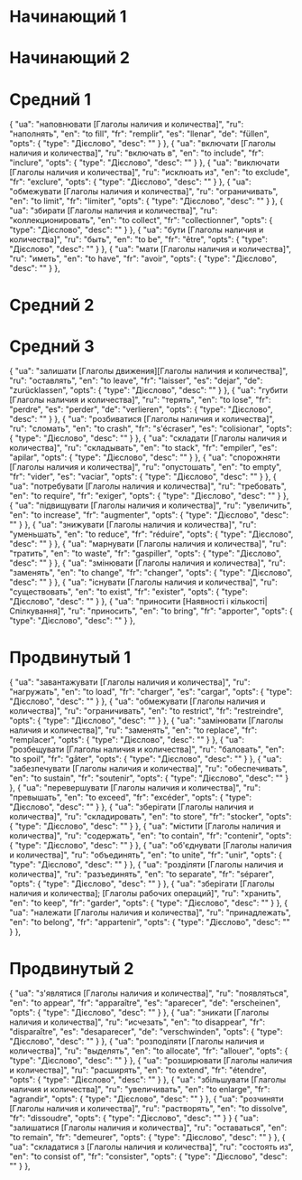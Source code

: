 # Начинающий 1
# Начинающий 2
# Средний 1

{
"ua": "наповнювати [Глаголы наличия и количества]",
"ru": "наполнять",
"en": "to fill",
"fr": "remplir",
"es": "llenar",
"de": "füllen",
"opts": {
"type": "Дієслово",
"desc": ""
}
},
{
"ua": "включати [Глаголы наличия и количества]",
"ru": "включать в",
"en": "to include",
"fr": "inclure",
"opts": {
"type": "Дієслово",
"desc": ""
}
},
{
"ua": "виключати [Глаголы наличия и количества]",
"ru": "исклюать из",
"en": "to exclude",
"fr": "exclure",
"opts": {
"type": "Дієслово",
"desc": ""
}
},
{
"ua": "обмежувати [Глаголы наличия и количества]",
"ru": "ограничивать",
"en": "to limit",
"fr": "limiter",
"opts": {
"type": "Дієслово",
"desc": ""
}
},
{
"ua": "збирати [Глаголы наличия и количества]",
"ru": "коллекционировать",
"en": "to collect",
"fr": "collectionner",
"opts": {
"type": "Дієслово",
"desc": ""
}
},
{
"ua": "бути [Глаголы наличия и количества]",
"ru": "быть",
"en": "to be",
"fr": "être",
"opts": {
"type": "Дієслово",
"desc": ""
}
},
{
"ua": "мати [Глаголы наличия и количества]",
"ru": "иметь",
"en": "to have",
"fr": "avoir",
"opts": {
"type": "Дієслово",
"desc": ""
}
},

# Средний 2
# Средний 3

{
"ua": "залишати [Глаголы движения][Глаголы наличия и количества]",
"ru": "оставлять",
"en": "to leave",
"fr": "laisser",
"es": "dejar",
"de": "zurücklassen",
"opts": {
"type": "Дієслово",
"desc": ""
}
},
{
"ua": "губити [Глаголы наличия и количества]",
"ru": "терять",
"en": "to lose",
"fr": "perdre",
"es": "perder",
"de": "verlieren",
"opts": {
"type": "Дієслово",
"desc": ""
}
},
{
"ua": "розбиватися [Глаголы наличия и количества]",
"ru": "сломать",
"en": "to crash",
"fr": "s'écraser",
"es": "colisionar",
"opts": {
"type": "Дієслово",
"desc": ""
}
},
{
"ua": "складати [Глаголы наличия и количества]",
"ru": "складывать",
"en": "to stack",
"fr": "empiler",
"es": "apilar",
"opts": {
"type": "Дієслово",
"desc": ""
}
},
{
"ua": "спорожняти [Глаголы наличия и количества]",
"ru": "опустошать",
"en": "to empty",
"fr": "vider",
"es": "vaciar",
"opts": {
"type": "Дієслово",
"desc": ""
}
},
{
"ua": "потребувати [Глаголы наличия и количества]",
"ru": "требовать",
"en": "to require",
"fr": "exiger",
"opts": {
"type": "Дієслово",
"desc": ""
}
},
{
"ua": "підвищувати [Глаголы наличия и количества]",
"ru": "увеличить",
"en": "to increase",
"fr": "augmenter",
"opts": {
"type": "Дієслово",
"desc": ""
}
},
{
"ua": "знижувати [Глаголы наличия и количества]",
"ru": "уменьшать",
"en": "to reduce",
"fr": "réduire",
"opts": {
"type": "Дієслово",
"desc": ""
}
},
{
"ua": "марнувати [Глаголы наличия и количества]",
"ru": "тратить",
"en": "to waste",
"fr": "gaspiller",
"opts": {
"type": "Дієслово",
"desc": ""
}
},
{
"ua": "змінювати [Глаголы наличия и количества]",
"ru": "заменять",
"en": "to change",
"fr": "changer",
"opts": {
"type": "Дієслово",
"desc": ""
}
},
{
"ua": "існувати [Глаголы наличия и количества]",
"ru": "существовать",
"en": "to exist",
"fr": "exister",
"opts": {
"type": "Дієслово",
"desc": ""
}
},
{
"ua": "приносити [Наявності і кількості|Спілкування]",
"ru": "приносить",
"en": "to bring",
"fr": "apporter",
"opts": {
"type": "Дієслово",
"desc": ""
}
},

# Продвинутый 1

{
"ua": "завантажувати [Глаголы наличия и количества]",
"ru": "нагружать",
"en": "to load",
"fr": "charger",
"es": "cargar",
"opts": {
"type": "Дієслово",
"desc": ""
}
},
{
"ua": "обмежувати [Глаголы наличия и количества]",
"ru": "ограничивать",
"en": "to restrict",
"fr": "restreindre",
"opts": {
"type": "Дієслово",
"desc": ""
}
},
{
"ua": "замінювати [Глаголы наличия и количества]",
"ru": "заменять",
"en": "to replace",
"fr": "remplacer",
"opts": {
"type": "Дієслово",
"desc": ""
}
},
{
"ua": "розбещувати [Глаголы наличия и количества]",
"ru": "баловать",
"en": "to spoil",
"fr": "gâter",
"opts": {
"type": "Дієслово",
"desc": ""
}
},
{
"ua": "забезпечувати [Глаголы наличия и количества]",
"ru": "обеспечивать",
"en": "to sustain",
"fr": "soutenir",
"opts": {
"type": "Дієслово",
"desc": ""
}
},
{
"ua": "перевершувати [Глаголы наличия и количества]",
"ru": "превышать",
"en": "to exceed",
"fr": "excéder",
"opts": {
"type": "Дієслово",
"desc": ""
}
},
{
"ua": "зберігати [Глаголы наличия и количества]",
"ru": "складировать",
"en": "to store",
"fr": "stocker",
"opts": {
"type": "Дієслово",
"desc": ""
}
},
{
"ua": "містити [Глаголы наличия и количества]",
"ru": "содержать",
"en": "to contain",
"fr": "contenir",
"opts": {
"type": "Дієслово",
"desc": ""
}
},
{
"ua": "об'єднувати [Глаголы наличия и количества]",
"ru": "объединять",
"en": "to unite",
"fr": "unir",
"opts": {
"type": "Дієслово",
"desc": ""
}
},
{
"ua": "розділяти [Глаголы наличия и количества]",
"ru": "разъединять",
"en": "to separate",
"fr": "séparer",
"opts": {
"type": "Дієслово",
"desc": ""
}
},
{
"ua": "зберігати [Глаголы наличия и количества]; [Глаголы рабочих операций]",
"ru": "хранить",
"en": "to keep",
"fr": "garder",
"opts": {
"type": "Дієслово",
"desc": ""
}
},
{
"ua": "належати [Глаголы наличия и количества]",
"ru": "принадлежать",
"en": "to belong",
"fr": "appartenir",
"opts": {
"type": "Дієслово",
"desc": ""
}
},

# Продвинутый 2

{
"ua": "з'являтися [Глаголы наличия и количества]",
"ru": "появляться",
"en": "to appear",
"fr": "apparaître",
"es": "aparecer",
"de": "erscheinen",
"opts": {
"type": "Дієслово",
"desc": ""
}
},
{
"ua": "зникати [Глаголы наличия и количества]",
"ru": "исчезать",
"en": "to disappear",
"fr": "disparaître",
"es": "desaparecer",
"de": "verschwinden",
"opts": {
"type": "Дієслово",
"desc": ""
}
},
{
"ua": "розподіляти [Глаголы наличия и количества]",
"ru": "выделять",
"en": "to allocate",
"fr": "allouer",
"opts": {
"type": "Дієслово",
"desc": ""
}
},
{
"ua": "розширювати [Глаголы наличия и количества]",
"ru": "расширять",
"en": "to extend",
"fr": "étendre",
"opts": {
"type": "Дієслово",
"desc": ""
}
},
{
"ua": "збільшувати [Глаголы наличия и количества]",
"ru": "увеличивать",
"en": "to enlarge",
"fr": "agrandir",
"opts": {
"type": "Дієслово",
"desc": ""
}
},
{
"ua": "розчиняти [Глаголы наличия и количества]",
"ru": "растворять",
"en": "to dissolve",
"fr": "dissoudre",
"opts": {
"type": "Дієслово",
"desc": ""
}
}
{
"ua": "залишатися [Глаголы наличия и количества]",
"ru": "оставаться",
"en": "to remain",
"fr": "demeurer",
"opts": {
"type": "Дієслово",
"desc": ""
}
},
{
"ua": "складатися з [Глаголы наличия и количества]",
"ru": "состоять из",
"en": "to consist of",
"fr": "consister",
"opts": {
"type": "Дієслово",
"desc": ""
}
},
